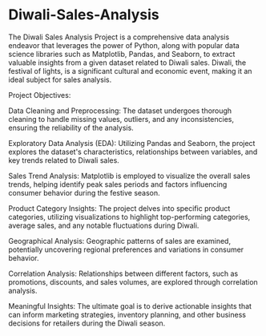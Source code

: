 # Diwali-Sales-Analysis
The Diwali Sales Analysis Project is a comprehensive data analysis endeavor that leverages the power of Python, along with popular data science libraries such as Matplotlib, Pandas, and Seaborn, to extract valuable insights from a given dataset related to Diwali sales. Diwali, the festival of lights, is a significant cultural and economic event, making it an ideal subject for sales analysis.

Project Objectives:

Data Cleaning and Preprocessing: The dataset undergoes thorough cleaning to handle missing values, outliers, and any inconsistencies, ensuring the reliability of the analysis.

Exploratory Data Analysis (EDA): Utilizing Pandas and Seaborn, the project explores the dataset's characteristics, relationships between variables, and key trends related to Diwali sales.

Sales Trend Analysis: Matplotlib is employed to visualize the overall sales trends, helping identify peak sales periods and factors influencing consumer behavior during the festive season.

Product Category Insights: The project delves into specific product categories, utilizing visualizations to highlight top-performing categories, average sales, and any notable fluctuations during Diwali.

Geographical Analysis: Geographic patterns of sales are examined, potentially uncovering regional preferences and variations in consumer behavior.

Correlation Analysis: Relationships between different factors, such as promotions, discounts, and sales volumes, are explored through correlation analysis.

Meaningful Insights: The ultimate goal is to derive actionable insights that can inform marketing strategies, inventory planning, and other business decisions for retailers during the Diwali season.
